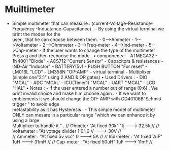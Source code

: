 # Muiltimeter
- Simple multimeter that can measure :
                  (current-Voltage-Resistance-Frequency
                  -Inductance-Capacitance) .
         - By using the virtual terminal we print the modes for  the                                   
                user ,  that he can  choose between them.
         - 0-->Ammeter
         - 1-->Voltameter
         - 2-->Ohmmeter
         - 3-->Freq-meter
         - 4-->Ind-meter
         - 5-->Cap-meter
         - If the user wants to change the type of the multimeter  
               Press q and then rechoose the mode .
• components :
       - ATMEGA32
       - 1N4001 "Diode"
       - ACS712 "Current Sensor"
       - Capacitors & resistances
       - IND-Air  "Inductor"
       - BATTERY(5v)
       - PUSH BUTTON   "For reset"
       - LM016L "LCD"
       - LM358N "OP-AMP"
       - virtual terminal
       - Multiplixer (simple one"2:1" using 2 AND & OR gates)
• Used Drivers :
       - DIO                  "MCAL"
       - ADC                 "MCAL'
       - ICU(Timer1)     "MCAL"
       - UART               ''MCAL"
       - LCD                  "HAL" 
• Notes :
       - If the user entered a number out of range (0:6) , We print 
               invalid choice and make him choose again .
       - If we want to emblements  it we should change the OP- 
               AMP  with CD40106B"Schmitt trigger "  to avoid edge   
               metastability as it has    Hysteresis  .
       - This simple model of multimeter ONLY can mesare in a 
               particular range "which we can enhance it by using a large  
               Multiplixer to handle it " .
             // Ohmeter         "At fixed 30k"
                 1k   ---> 32.5k        //
             // Voltameter  :  "At votage divider 1:6"
                   0 V ---> 30V         //                 
             // Ammeter     :  "At fixed 5v vcc"
                    0     ---> 5A         //
             // Ind-meter    :   "At fixed 2uF"
                     1uH ---> 31mH  //
             // Cap-meter   :   "At fixed 50uH"
                      1uF  ---> 11mF  //
